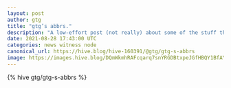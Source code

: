 ```yaml
---
layout: post
author: gtg
title: "gtg’s abbrs."
description: "A low-effort post (not really) about some of the stuff that I’ve been busy with."
date: 2021-08-28 17:43:00 UTC
categories: news witness node 
canonical_url: https://hive.blog/hive-160391/@gtg/gtg-s-abbrs
image: https://images.hive.blog/DQmWkmhRAFcqarq7snYRGDBtxpeJGfHBQY1BfAYWHFWgYX9/HiveText.png
---
```

{% hive gtg/gtg-s-abbrs %}
